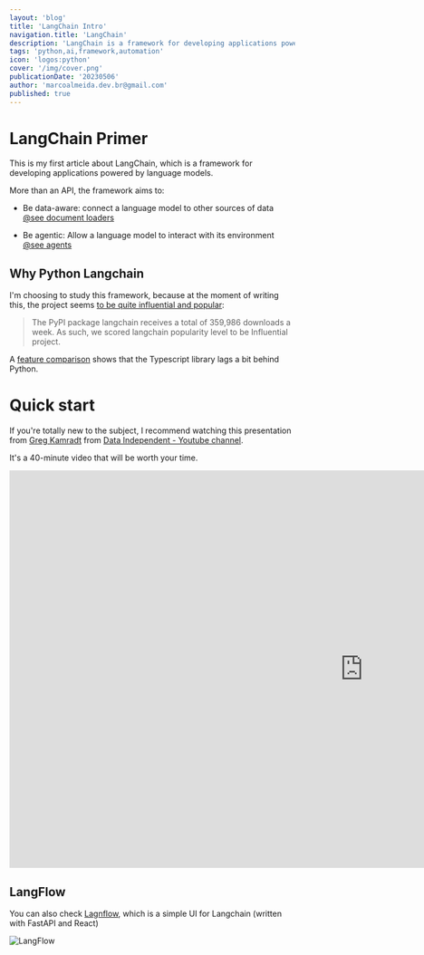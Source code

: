 ```yaml
---
layout: 'blog'
title: 'LangChain Intro'
navigation.title: 'LangChain'
description: 'LangChain is a framework for developing applications powered by language models. It is data-aware: connects a language model to other sources of data.  It is agentic: allows a language model to interact with its environment' 
tags: 'python,ai,framework,automation'
icon: 'logos:python'
cover: '/img/cover.png'
publicationDate: '20230506'
author: 'marcoalmeida.dev.br@gmail.com'
published: true
---
```


# LangChain Primer

This is my first article about LangChain, which is a framework for developing applications powered by language models.

More than an API, the framework aims to:

- Be data-aware: connect a language model to other sources of data [@see document loaders](https://docs.langchain.com/docs/components/indexing/document-loaders)

- Be agentic: Allow a language model to interact with its environment [@see agents](https://docs.langchain.com/docs/components/agents/)

## Why Python Langchain


I'm choosing to study this framework, because at the moment of writing this, the project seems [to be quite influential and popular](https://snyk.io/advisor/python/langchain):

> The PyPI package langchain receives a total of 359,986 downloads a week. As such, we scored langchain popularity level to be Influential project.

A [feature comparison](https://langchain.com/features.html) shows that the Typescript library lags a bit behind Python.

# Quick start

If you're totally new to the subject, I recommend watching this presentation from [Greg Kamradt](https://twitter.com/GregKamradt) from [Data Independent - Youtube channel](https://www.youtube.com/@DataIndependent).

It's a 40-minute video that will be worth your time.

<iframe width="1248" height="702" src="https://www.youtube.com/embed/2xxziIWmaSA" title="The LangChain Cookbook - Beginner Guide To 7 Essential Concepts" frameborder="0" allow="accelerometer; autoplay; clipboard-write; encrypted-media; gyroscope; picture-in-picture; web-share" allowfullscreen></iframe>

## LangFlow

You can also check [Lagnflow](https://github.com/logspace-ai/langflow), which is a simple UI for Langchain (written with FastAPI and React)

![LangFlow](https://github.com/logspace-ai/langflow/raw/main/img/langflow-demo.gif?raw=true)






